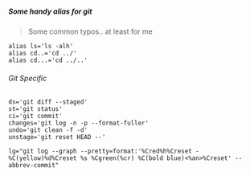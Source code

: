 ##### Some handy alias for git

> Some common typos.. at least for me

```
alias ls='ls -alh'
alias cd..='cd ../'
alias cd...='cd ../..'
```

###### Git Specific 
```
ds='git diff --staged'
st='git status'
ci='git commit'
changes='git log -n -p --format-fuller'
undo='git clean -f -d'
unstage='git reset HEAD --'

lg="git log --graph --pretty=format:'%Cred%h%Creset -%C(yellow)%d%Creset %s %Cgreen(%cr) %C(bold blue)<%an>%Creset' --abbrev-commit"
	
```
